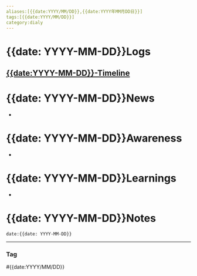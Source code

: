 ```yaml
---
aliases:[{{date:YYYY/MM/DD}},{{date:YYYY年MM月DD日}}]
tags:[{{date:YYYY/MM/DD}}]
category:dialy
---
```


#  {{date: YYYY-MM-DD}}Logs
[{{date:YYYY-MM-DD}}-Timeline](https://timeline.google.com/maps/timeline?hl=ja&authuser=0&ei=raT-Ybv3NceiwAO9lYDoCw%3A15&ved=1t%3A17706&pli=1&rapt=AEjHL4NGCZ7AxHb4WOfmw_yeC0kkhjgFnnoTCPUnxpdHYn9bL143qBAUDpxvyacMdJOTKoukqJjFSnPAiVly2iXdHkI5JNg_fQ&pb=!1m2!1m1!1s{{date:YYYY-MM-DD}})
- 


# {{date: YYYY-MM-DD}}News
- 


#  {{date: YYYY-MM-DD}}Awareness
- 

# {{date: YYYY-MM-DD}}Learnings
- 


# {{date: YYYY-MM-DD}}Notes

```query
date:{{date: YYYY-MM-DD}}
```

---
### Tag
#{{date:YYYY/MM/DD}}
